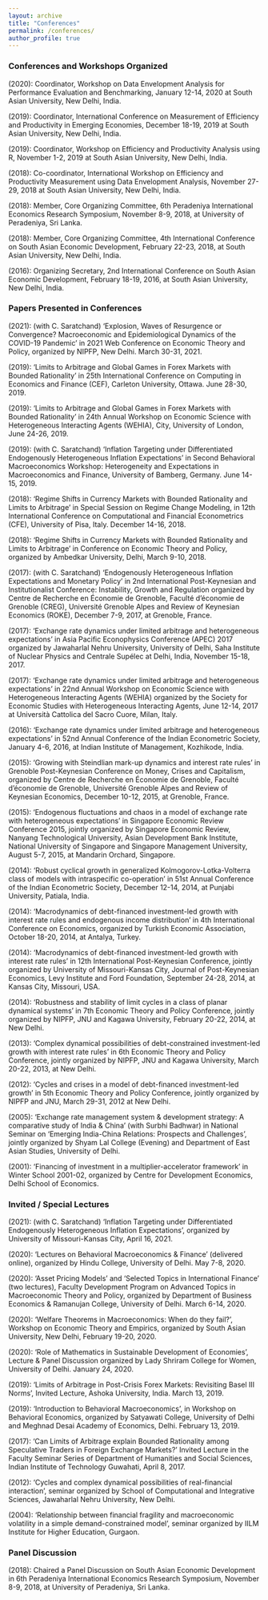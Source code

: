 ```yaml
---
layout: archive
title: "Conferences"
permalink: /conferences/
author_profile: true
---
```


### Conferences and Workshops Organized

(2020): Coordinator, Workshop on Data Envelopment Analysis for Performance Evaluation and Benchmarking, January 12-14, 2020 at South Asian University, New Delhi, India.

(2019): Coordinator, International Conference on Measurement of Efficiency and Productivity in Emerging Economies, December 18-19, 2019 at South Asian University, New Delhi, India.

(2019): Coordinator, Workshop on Efficiency and Productivity Analysis using R, November 1-2, 2019 at South Asian University, New Delhi, India.

(2018): Co-coordinator, International Workshop on Efficiency and Productivity Measurement using Data Envelopment Analysis, November 27-29, 2018 at South Asian University, New Delhi, India.

(2018): Member, Core Organizing Committee, 6th Peradeniya International Economics Research Symposium, November 8-9, 2018, at University of Peradeniya, Sri Lanka.

(2018): Member, Core Organizing Committee, 4th International Conference on South Asian Economic Development, February 22-23, 2018, at South Asian University, New Delhi, India.

(2016): Organizing Secretary, 2nd International Conference on South Asian Economic Development, February 18-19, 2016, at South Asian University, New Delhi, India.


### Papers Presented in Conferences

(2021): (with C. Saratchand) ‘Explosion, Waves of Resurgence or Convergence? Macroeconomic and Epidemiological Dynamics of the COVID-19 Pandemic’ in 2021 Web Conference on Economic Theory and Policy, organized by NIPFP, New Delhi. March 30-31, 2021.

(2019): ‘Limits to Arbitrage and Global Games in Forex Markets with Bounded Rationality’ in 25th International Conference on Computing in Economics and Finance (CEF), Carleton University, Ottawa. June 28-30, 2019.

(2019): ‘Limits to Arbitrage and Global Games in Forex Markets with Bounded Rationality’ in 24th Annual Workshop on Economic Science with Heterogeneous Interacting Agents (WEHIA), City, University of London, June 24-26, 2019.

(2019): (with C. Saratchand) ‘Inflation Targeting under Differentiated Endogenously Heterogeneous Inflation Expectations’ in Second Behavioral Macroeconomics Workshop: Heterogeneity and Expectations in Macroeconomics and Finance, University of Bamberg, Germany. June 14-15, 2019.

(2018): ‘Regime Shifts in Currency Markets with Bounded Rationality and Limits to Arbitrage’ in Special Session on Regime Change Modeling, in 12th International Conference on Computational and Financial Econometrics (CFE), University of Pisa, Italy. December 14-16, 2018.

(2018): ‘Regime Shifts in Currency Markets with Bounded Rationality and Limits to Arbitrage’ in Conference on Economic Theory and Policy, organized by Ambedkar University, Delhi, March 9-10, 2018.

(2017): (with C. Saratchand) ‘Endogenously Heterogeneous Inflation Expectations and Monetary Policy’ in 2nd International Post-Keynesian and Institutionalist Conference: Instability, Growth and Regulation organized by Centre de Recherche en Économie de Grenoble, Faculté d’économie de Grenoble (CREG), Université Grenoble Alpes and Review of Keynesian Economics (ROKE), December 7-9, 2017, at Grenoble, France.

(2017): ‘Exchange rate dynamics under limited arbitrage and heterogeneous expectations’ in Asia Pacific Econophysics Conference (APEC) 2017 organized by Jawaharlal Nehru University, University of Delhi, Saha Institute of Nuclear Physics and Centrale Supélec at Delhi, India, November 15-18, 2017.

(2017): ‘Exchange rate dynamics under limited arbitrage and heterogeneous expectations’ in 22nd Annual Workshop on Economic Science with Heterogeneous Interacting Agents (WEHIA) organized by the Society for Economic Studies with Heterogeneous Interacting Agents, June 12-14, 2017 at Università Cattolica del Sacro Cuore, Milan, Italy.

(2016): ‘Exchange rate dynamics under limited arbitrage and heterogeneous expectations’ in 52nd Annual Conference of the Indian Econometric Society, January 4-6, 2016, at Indian Institute of Management, Kozhikode, India.

(2015): ‘Growing with Steindlian mark-up dynamics and interest rate rules’ in Grenoble Post-Keynesian Conference on Money, Crises and Capitalism, organized by Centre de Recherche en Économie de Grenoble, Faculté d’économie de Grenoble, Université Grenoble Alpes and Review of Keynesian Economics, December 10-12, 2015, at Grenoble, France.

(2015): ‘Endogenous fluctuations and chaos in a model of exchange rate with heterogeneous expectations’ in Singapore Economic Review Conference 2015, jointly organized by Singapore Economic Review, Nanyang Technological University, Asian Development Bank Institute, National University of Singapore and Singapore Management University, August 5-7, 2015, at Mandarin Orchard, Singapore.

(2014): ‘Robust cyclical growth in generalized Kolmogorov-Lotka-Volterra class of models with intraspecific co-operation’ in 51st Annual Conference of the Indian Econometric Society, December 12-14, 2014, at Punjabi University, Patiala, India.

(2014): ‘Macrodynamics of debt-financed investment-led growth with interest rate rules and endogenous income distribution’ in 4th International Conference on Economics, organized by Turkish Economic Association, October 18-20, 2014, at Antalya, Turkey.

(2014): ‘Macrodynamics of debt-financed investment-led growth with interest rate rules’ in 12th International Post-Keynesian Conference, jointly organized by University of Missouri-Kansas City, Journal of Post-Keynesian Economics, Levy Institute and Ford Foundation, September 24-28, 2014, at Kansas City, Missouri, USA.

(2014): ‘Robustness and stability of limit cycles in a class of planar dynamical systems’ in 7th Economic Theory and Policy Conference, jointly organized by NIPFP, JNU and Kagawa University, February 20-22, 2014, at New Delhi.

(2013): ‘Complex dynamical possibilities of debt-constrained investment-led growth with interest rate rules’ in 6th Economic Theory and Policy Conference, jointly organized by NIPFP, JNU and Kagawa University, March 20-22, 2013, at New Delhi.

(2012): ‘Cycles and crises in a model of debt-financed investment-led growth’ in 5th Economic Theory and Policy Conference, jointly organized by NIPFP and JNU, March 29-31, 2012 at New Delhi.

(2005): ‘Exchange rate management system & development strategy: A comparative study of India & China’ (with Surbhi Badhwar) in National Seminar on ‘Emerging India-China Relations: Prospects and Challenges’, jointly organized by Shyam Lal College (Evening) and Department of East Asian Studies, University of Delhi.

(2001): ‘Financing of investment in a multiplier-accelerator framework’ in Winter School 2001-02, organized by Centre for Development Economics, Delhi School of Economics.

### Invited / Special Lectures

(2021): (with C. Saratchand) ‘Inflation Targeting under Differentiated Endogenously Heterogeneous Inflation Expectations’, organized by University of Missouri-Kansas City, April 16, 2021.

(2020): ‘Lectures on Behavioral Macroeconomics & Finance’ (delivered online), organized by Hindu College, University of Delhi. May 7-8, 2020.

(2020): ‘Asset Pricing Models’ and ‘Selected Topics in International Finance’ (two lectures), Faculty Development Program on Advanced Topics in Macroeconomic Theory and Policy, organized by Department of Business Economics & Ramanujan College, University of Delhi. March 6-14, 2020.

(2020): ‘Welfare Theorems in Macroeconomics: When do they fail?’, Workshop on Economic Theory and Empirics, organized by South Asian University, New Delhi, February 19-20, 2020.

(2020): ‘Role of Mathematics in Sustainable Development of Economies’, Lecture & Panel Discussion organized by Lady Shriram College for Women, University of Delhi. January 24, 2020.

(2019): ‘Limits of Arbitrage in Post-Crisis Forex Markets: Revisiting Basel III Norms’, Invited Lecture, Ashoka University, India. March 13, 2019.

(2019): ‘Introduction to Behavioral Macroeconomics’, in Workshop on Behavioral Economics, organized by Satyawati College, University of Delhi and Meghnad Desai Academy of Economics, Delhi. February 13, 2019.

(2017): ‘Can Limits of Arbitrage explain Bounded Rationality among Speculative Traders in Foreign Exchange Markets?’ Invited Lecture in the Faculty Seminar Series of Department of Humanities and Social Sciences, Indian Institute of Technology Guwahati, April 8, 2017.

(2012): ‘Cycles and complex dynamical possibilities of real-financial interaction’, seminar organized by School of Computational and Integrative Sciences, Jawaharlal Nehru University, New Delhi.

(2004): ‘Relationship between financial fragility and macroeconomic volatility in a simple demand-constrained model’, seminar organized by IILM Institute for Higher Education, Gurgaon.


### Panel Discussion
(2018): Chaired a Panel Discussion on South Asian Economic Development in 6th Peradeniya International Economics Research Symposium, November 8-9, 2018, at University of Peradeniya, Sri Lanka.